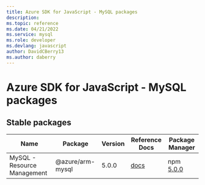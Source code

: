 ```yaml
---
title: Azure SDK for JavaScript - MySQL packages
description: 
ms.topic: reference
ms.date: 04/21/2022
ms.service: mysql
ms.role: developer
ms.devlang: javascript
author: DavidCBerry13
ms.author: daberry
---
```


# Azure SDK for JavaScript - MySQL packages

## Stable packages

| Name                  | Package              | Version          | Reference Docs         | Package Manager                |
|-----------------------|----------------------|------------------|------------------------|--------------------------------|
| MySQL - Resource Management | @azure/arm-mysql | 5.0.0 | [docs](/azure/javascript/sdk/sdk-demo2/mysql/azure-arm-mysql/stable)  | npm [5.0.0](https://www.npmjs.com/package/%40azure%2Farm-mysql) |
 

 


 